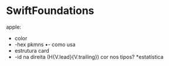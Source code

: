 # SwiftFoundations
apple:
* color
* -hex pkmns
•- como usa
* estrutura card
* -id na direita (H{V.lead}{V.trailing})
cor nos tipos?
*estatística